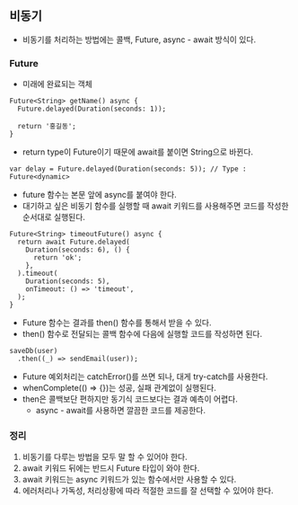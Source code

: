 ## 비동기

- 비동기를 처리하는 방법에는 콜백, Future, async - await 방식이 있다.

### Future

- 미래에 완료되는 객체

```
Future<String> getName() async {
  Future.delayed(Duration(seconds: 1));

  return '홍길동';
}
```

- return type이 Future<String>이기 때문에 await를 붙이면 String으로 바뀐다.

```
var delay = Future.delayed(Duration(seconds: 5)); // Type : Future<dynamic>
```

- future 함수는 본문 앞에 async를 붙여야 한다.
- 대기하고 싶은 비동기 함수를 실행할 때 await 키워드를 사용해주면 코드를 작성한 순서대로 실행된다.

```
Future<String> timeoutFuture() async {
  return await Future.delayed(
    Duration(seconds: 6), () {
      return 'ok';
    },
  ).timeout(
    Duration(seconds: 5),
    onTimeout: () => 'timeout',
  );
}
```

- Future 함수는 결과를 then() 함수를 통해서 받을 수 있다.
- then() 함수로 전달되는 콜백 함수에 다음에 실행할 코드를 작성하면 된다.

```
saveDb(user)
  .then((_) => sendEmail(user));
```

- Future 예외처리는 catchError()를 쓰면 되나, 대게 try-catch를 사용한다.
- whenComplete(() => {})는 성공, 실패 관계없이 실행된다.
- then은 콜백보단 편하지만 동기식 코드보다는 결과 예측이 어렵다.
  - async - await를 사용하면 깔끔한 코드를 제공한다.

### 정리

1. 비동기를 다루는 방법을 모두 말 할 수 있어야 한다.
2. await 키워드 뒤에는 반드시 Future 타입이 와야 한다.
3. await 키워드는 async 키워드가 있는 함수에서만 사용할 수 있다.
4. 에러처리나 가독성, 처리상황에 따라 적절한 코드를 잘 선택할 수 있어야 한다.
